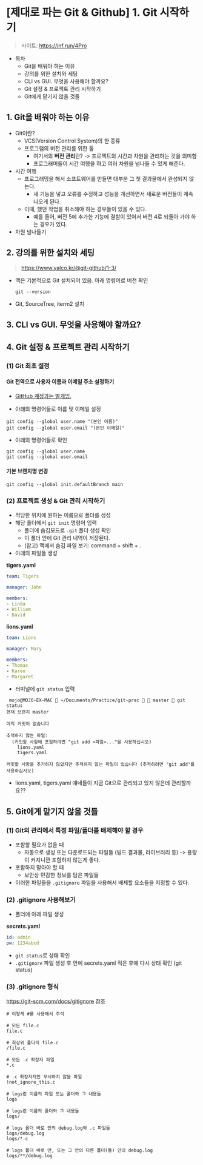 # [제대로 파는 Git & Github] 1. Git 시작하기

> 사이트: https://inf.run/4Pro



- 목차
  - Git을 배워야 하는 이유
  - 강의를 위한 설치와 세팅
  - CLI vs GUI. 무엇을 사용해야 할까요?
  - Git 설정 & 프로젝트 관리 시작하기
  - Git에게 맡기지 않을 것들



## 1. Git을 배워야 하는 이유

- Git이란?
  - VCS(Version Control System)의 한 종류
  - 프로그램의 버전 관리를 위한 툴
    - 여기서의 **버전 관리**란? -> 프로젝트의 시간과 차원을 관리하는 것을 의미함
    - 프로그래머들이 시간 여행을 하고 여러 차원을 넘나들 수 있게 해준다.
- 시간 여행
  - 프로그래밍을 해서 소프트웨어를 만들면 대부분 그 첫 결과물에서 완성되지 않는다.
    - 새 기능을 넣고 오류를 수정하고 성능을 개선하면서 새로운 버전들이 계속 나오게 된다.
  - 이때, 했던 작업을 취소해야 하는 경우들이 있을 수 있다.
    - 예를 들어, 버전 5에 추가한 기능에 결함이 있어서 버전 4로 되돌아 가야 하는 경우가 있다.
- 차원 넘나들기



## 2. 강의를 위한 설치와 세팅

>  https://www.yalco.kr/@git-github/1-3/

- 맥은 기본적으로 Git 설치되어 있음. 아래 명령어로 버전 확인

  ```shell
  git --version 
  ```

- Git, SourceTree, iterm2 설치 



## 3. CLI vs GUI. 무엇을 사용해야 할까요?



## 4. Git 설정 & 프로젝트 관리 시작하기



### (1) Git 최초 설정

#### Git 전역으로 사용자 이름과 이메일 주소 설정하기

- <u>GitHub 계정과는 별개임.</u>



- 아래의 명령어들로 이름 및 이메일 설정

```shell
git config --global user.name "(본인 이름)"
git config --global user.email "(본인 이메일)"
```



- 아래의 명령어들로 확인

```shell
git config --global user.name
git config --global user.email
```



#### 기본 브랜치명 변경

```shell
git config --global init.defaultBranch main
```





### (2) 프로젝트 생성 & Git 관리 시작하기

- 적당한 위치에 원하는 이름으로 폴더를 생성
- 해당 폴더에서 `git init` 명령어 입력
  - 폴더에 숨김모드로 `.git` 폴더 생성 확인
  - 이 폴더 안에 Git 관리 내역이 저장된다.
  - (참고) 맥에서 숨김 파일 보기: command + shift + .
- 아래의 파일들 생성

**tigers.yaml**

```yaml
team: Tigers

manager: John

members:
- Linda
- William
- David
```



**lions.yaml**

```yaml
team: Lions

manager: Mary

members:
- Thomas
- Karen
- Margaret
```



- 터미널에 `git status` 입력

```shell
 mojo@MOJO-EX-MAC  ~/Documents/Practice/git-prac   master  git status
현재 브랜치 master

아직 커밋이 없습니다

추적하지 않는 파일:   
  (커밋할 사항에 포함하려면 "git add <파일>..."을 사용하십시오)
	lions.yaml
	tigers.yaml

커밋할 사항을 추가하지 않았지만 추적하지 않는 파일이 있습니다 (추적하려면 "git add"를 사용하십시오)
```

- lions.yaml, tigers.yaml 얘네들이 지금 Git으로 관리되고 있지 않은데 관리할까요??



## 5. Git에게 맡기지 않을 것들

### (1) Git의 관리에서 특정 파일/폴더를 배제해야 할 경우

- 포함할 필요가 없을 때
  - 자동으로 생성 또는 다운로드되는 파일들 (빌드 결과물, 라이브러리 등) -> 용량이 커지니깐 포함하지 않는게 좋다.
- 포함하지 말아야 할 때
  - 보안상 민감한 정보를 담은 파일들
- 이러한 파일들을 `.gitignore` 파일을 사용해서 배제할 요소들을 지정할 수 있다.



### (2) .gitignore 사용해보기

- 폴더에 아래 파일 생성

**secrets.yaml**

```yaml
id: admin
pw: 1234abcd
```



- `git status`로 상태 확인
- `.gitignore` 파일 생성 후 안에 secrets.yaml 적은 후에 다시 상태 확인 (git status)



### (3) .gitignore 형식

https://git-scm.com/docs/gitignore 참조



```
# 이렇게 #를 사용해서 주석

# 모든 file.c
file.c

# 최상위 폴더의 file.c
/file.c

# 모든 .c 확장자 파일
*.c

# .c 확장자지만 무시하지 않을 파일
!not_ignore_this.c

# logs란 이름의 파일 또는 폴더와 그 내용들
logs

# logs란 이름의 폴더와 그 내용들
logs/

# logs 폴더 바로 안의 debug.log와 .c 파일들
logs/debug.log
logs/*.c

# logs 폴더 바로 안, 또는 그 안의 다른 폴더(들) 안의 debug.log
logs/**/debug.log
```









